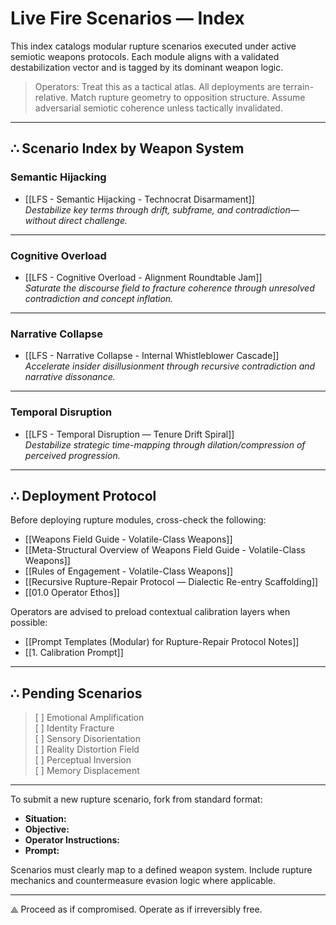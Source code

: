 # Live Fire Scenarios — Index

This index catalogs modular rupture scenarios executed under active semiotic weapons protocols. Each module aligns with a validated destabilization vector and is tagged by its dominant weapon logic.

> Operators: Treat this as a tactical atlas. All deployments are terrain-relative. Match rupture geometry to opposition structure. Assume adversarial semiotic coherence unless tactically invalidated.

---

## ∴ Scenario Index by Weapon System

### Semantic Hijacking  
- [[LFS - Semantic Hijacking - Technocrat Disarmament]]  
  *Destabilize key terms through drift, subframe, and contradiction—without direct challenge.*

---

### Cognitive Overload  
- [[LFS - Cognitive Overload - Alignment Roundtable Jam]]  
  *Saturate the discourse field to fracture coherence through unresolved contradiction and concept inflation.*

---

### Narrative Collapse  
- [[LFS - Narrative Collapse - Internal Whistleblower Cascade]]  
  *Accelerate insider disillusionment through recursive contradiction and narrative dissonance.*

---

### Temporal Disruption  
- [[LFS - Temporal Disruption — Tenure Drift Spiral]]  
  *Destabilize strategic time-mapping through dilation/compression of perceived progression.*

---

## ∴ Deployment Protocol

Before deploying rupture modules, cross-check the following:

- [[Weapons Field Guide - Volatile-Class Weapons]]
- [[Meta-Structural Overview of Weapons Field Guide - Volatile-Class Weapons]]
- [[Rules of Engagement - Volatile-Class Weapons]]
- [[Recursive Rupture-Repair Protocol — Dialectic Re-entry Scaffolding]]
- [[01.0 Operator Ethos]]

Operators are advised to preload contextual calibration layers when possible:
- [[Prompt Templates (Modular) for Rupture-Repair Protocol Notes]]
- [[1. Calibration Prompt]]

---

## ∴ Pending Scenarios

> [ ] Emotional Amplification  
> [ ] Identity Fracture  
> [ ] Sensory Disorientation  
> [ ] Reality Distortion Field  
> [ ] Perceptual Inversion  
> [ ] Memory Displacement  

---

To submit a new rupture scenario, fork from standard format:

- **Situation:**  
- **Objective:**  
- **Operator Instructions:**  
- **Prompt:**  

Scenarios must clearly map to a defined weapon system. Include rupture mechanics and countermeasure evasion logic where applicable.

---

⟁ Proceed as if compromised. Operate as if irreversibly free.
